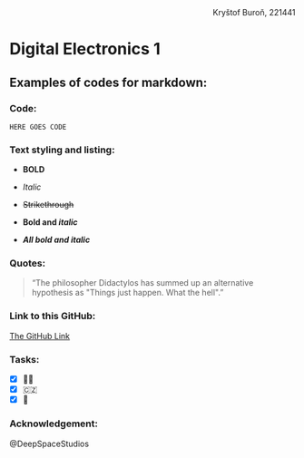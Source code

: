 <div align="right">Kryštof Buroň, 221441</div>

# Digital Electronics 1

## Examples of codes for markdown:
### Code:
```
HERE GOES CODE
```

### Text styling and listing:
- **BOLD**
* *Italic*
- ~~Strikethrough~~
* **Bold and _italic_**
- ***All bold and italic***

### Quotes:
>“The philosopher Didactylos has summed up an alternative hypothesis as "Things just happen. What the hell".”

### Link to this GitHub:
[The GitHub Link](https://github.com/christ-0ff/Digital-Electronics-1)

### Tasks:
- [x] :man_student: 
- [x] :czech_republic:
- [x] :martial_arts_uniform:

### Acknowledgement:
@DeepSpaceStudios
